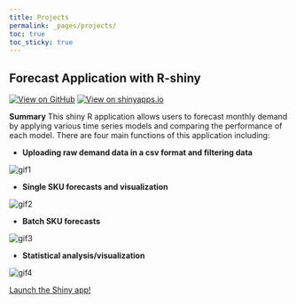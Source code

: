 ```yaml
---
title: Projects
permalink: _pages/projects/
toc: true
toc_sticky: true
---
```


## **Forecast Application with R-shiny**
[![View on GitHub](https://img.shields.io/badge/GitHub-View_on_GitHub-blue?logo=GitHub)](https://github.com/mlombera94/forecast_R-shiny) [![View on shinyapps.io](https://img.shields.io/badge/shinyapps.io-View_on_shinyapps.io-276DC3?logo=R)](https://mlombera.shinyapps.io/forecast_r-shiny/)

 **Summary**
This shiny R application allows users to forecast monthly demand by applying various time series models and comparing the performance of each model. There are four main functions of this application including:
- **Uploading raw demand data in a csv format and filtering data**

![gif1](https://user-images.githubusercontent.com/20471627/66239497-dd1eec00-e6ae-11e9-9777-9fa4f9550538.gif)

- **Single SKU forecasts and visualization**

![gif2](https://user-images.githubusercontent.com/20471627/66339136-5872de80-e8f7-11e9-9f05-650156aff007.gif)

- **Batch SKU forecasts**

![gif3](https://user-images.githubusercontent.com/20471627/66340022-35492e80-e8f9-11e9-86a7-f851bf52f2c0.gif)

- **Statistical analysis/visualization**

![gif4](https://user-images.githubusercontent.com/20471627/66340580-4fcfd780-e8fa-11e9-8d3a-0770d4c835e8.gif)

<a href="https://mlombera.shinyapps.io/forecast_r-shiny/" target="_blank">Launch the Shiny app!</a>
